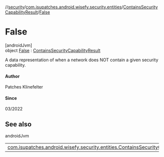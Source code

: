//[security](../../../../index.md)/[com.isupatches.android.wisefy.security.entities](../../index.md)/[ContainsSecurityCapabilityResult](../index.md)/[False](index.md)

# False

[androidJvm]\
object [False](index.md) : [ContainsSecurityCapabilityResult](../index.md)

A data representation of when a network does NOT contain a given security capability.

#### Author

Patches Klinefelter

#### Since

03/2022

## See also

androidJvm

| | |
|---|---|
| [com.isupatches.android.wisefy.security.entities.ContainsSecurityCapabilityResult](../index.md) |  |

